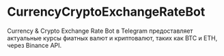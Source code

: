 # CurrencyCryptoExchangeRateBot
Currency & Crypto Exchange Rate Bot в Telegram предоставляет актуальные курсы фиатных валют и криптовалют, таких как BTC и ETH, через Binance API.